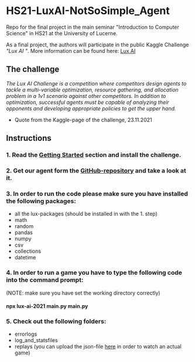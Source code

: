 # HS21-LuxAI-NotSoSimple_Agent

Repo for the final project in the main seminar "Introduction to Computer Science" in HS21 at the University of Lucerne.

As a final project, the authors will participate in the public Kaggle Challenge *"Lux AI "*. More information can be found here: [Lux AI](https://www.kaggle.com/c/lux-ai-2021)

## The challenge

*The Lux AI Challenge is a competition where competitors design agents to tackle a multi-variable optimization, resource gathering, and allocation problem in a 1v1 scenario against other competitors. In addition to optimization, successful agents must be capable of analyzing their opponents and developing appropriate policies to get the upper hand.*

- Quote from the Kaggle-page of the challenge, 23.11.2021




## Instructions



### 1. Read the [Getting Started]( https://github.com/Lux-AI-Challenge/Lux-Design-2021#getting-started) section and install the challenge.


### 2. Get our agent form the [GitHub-repository](https://github.com/Bazzarillo/HS21-LuxAI-NotSoSimple_Agent) and take a look at it.


### 3. In order to run the code please make sure you have installed the following packages:

- all the lux-packages (should be installed in with the 1. step)
- math
- random
- pandas
- numpy
- csv
- collections
- datetime


### 4. In order to run a game you have to type the following code into the command prompt:
(NOTE: make sure you have set the working directory correctly)
#### npx lux-ai-2021 main.py main.py 


### 5. Check out the following folders:

- errorlogs 
- log_and_statsfiles
- replays (you can upload the json-file [here](https://2021vis.lux-ai.org/) in order to watch an actual game)
